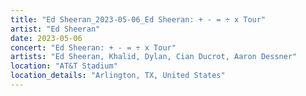```yaml
---
title: "Ed Sheeran_2023-05-06_Ed Sheeran: + - = ÷ x Tour"
artist: "Ed Sheeran"
date: 2023-05-06
concert: "Ed Sheeran: + - = ÷ x Tour"
artists: "Ed Sheeran, Khalid, Dylan, Cian Ducrot, Aaron Dessner"
location: "AT&T Stadium"
location_details: "Arlington, TX, United States"
---
```


